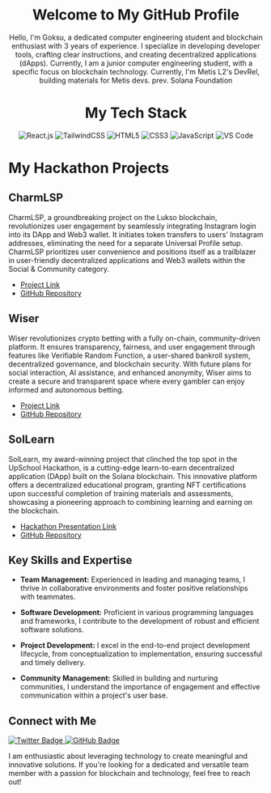 <div align="center">
  <h1>Welcome to My GitHub Profile</h1>
  <p>Hello, I'm Goksu, a dedicated computer engineering student and blockchain enthusiast with 3 years of experience. I specialize in developing developer tools, crafting clear instructions, and creating decentralized applications (dApps). Currently, I am a junior computer engineering student, with a specific focus on blockchain technology.
  Currently, I'm Metis L2's DevRel, building materials for Metis devs. prev. Solana Foundation</p> <p>
 
  </p>
</div>


<h1 align="center">My Tech Stack</h1>

<div align="center">
  <img src="https://img.shields.io/badge/-React.js-%23282C34?style=flat-square&logo=react" alt="React.js"/>
  <img src="https://img.shields.io/badge/-TailwindCSS-%231a202c?style=flat-square&logo=tailwind-css" alt="TailwindCSS"/>
  <img src="https://img.shields.io/badge/-HTML5-%23E44D27?style=flat-square&logo=html5&logoColor=ffffff" alt="HTML5"/>
  <img src="https://img.shields.io/badge/-CSS3-%231572B6?style=flat-square&logo=css3" alt="CSS3"/>
  <img src="https://img.shields.io/badge/-JavaScript-%23F7DF1C?style=flat-square&logo=javascript&logoColor=000000&labelColor=%23F7DF1C&color=%23FFCE5A" alt="JavaScript"/>
  <img src="https://img.shields.io/badge/-VSCode-%23007ACC?style=flat-square&logo=visual-studio-code" alt="VS Code"/>
</div>

# My Hackathon Projects

## CharmLSP

CharmLSP, a groundbreaking project on the Lukso blockchain, revolutionizes user engagement by seamlessly integrating Instagram login into its DApp and Web3 wallet. It initiates token transfers to users' Instagram addresses, eliminating the need for a separate Universal Profile setup. CharmLSP prioritizes user convenience and positions itself as a trailblazer in user-friendly decentralized applications and Web3 wallets within the Social & Community category.

- [Project Link](https://app.buidlbox.io/projects/charmlsp)
- [GitHub Repository](https://github.com/bahadircan-bc/hackathon-lukso-wallet)

## Wiser

Wiser revolutionizes crypto betting with a fully on-chain, community-driven platform. It ensures transparency, fairness, and user engagement through features like Verifiable Random Function, a user-shared bankroll system, decentralized governance, and blockchain security. With future plans for social interaction, AI assistance, and enhanced anonymity, Wiser aims to create a secure and transparent space where every gambler can enjoy informed and autonomous betting.

- [Project Link](https://ethglobal.com/showcase/wiser-e9brh)
- [GitHub Repository](https://github.com/bahadircan-bc/hackathon-eth)

## SolLearn

SolLearn, my award-winning project that clinched the top spot in the UpSchool
Hackathon, is a cutting-edge learn-to-earn decentralized application (DApp) built on
the Solana blockchain. This innovative platform offers a decentralized educational
program, granting NFT certifications upon successful completion of training materials
and assessments, showcasing a pioneering approach to combining learning and
earning on the blockchain.

- [Hackathon Presentation Link](https://www.youtube.com/watch?v=X6Fqd6_D3Zg&t=4031s)
- [GitHub Repository](https://github.com/goksualc/SolLearn)


## Key Skills and Expertise

- **Team Management:** Experienced in leading and managing teams, I thrive in collaborative environments and foster positive relationships with teammates.

- **Software Development:** Proficient in various programming languages and frameworks, I contribute to the development of robust and efficient software solutions.

- **Project Development:** I excel in the end-to-end project development lifecycle, from conceptualization to implementation, ensuring successful and timely delivery.

- **Community Management:** Skilled in building and nurturing communities, I understand the importance of engagement and effective communication within a project's user base.



## Connect with Me

   <a href="https://twitter.com/0xgks">
      <img src="https://img.shields.io/badge/-@0xgks-%231DA1F2?style=flat-square&logo=twitter&logoColor=ffffff" alt="Twitter Badge"/>
    </a>
    <a href="https://github.com/goksualc">
      <img src="https://img.shields.io/badge/-@goksualc-%23181717?style=flat-square&logo=github" alt="GitHub Badge"/>
    </a>

I am enthusiastic about leveraging technology to create meaningful and innovative solutions. If you're looking for a dedicated and versatile team member with a passion for blockchain and technology, feel free to reach out!

